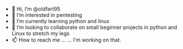 - 👋 Hi, I’m @oldfart95
- 👀 I’m interested in pentesting 
- 🌱 I’m currently learning python and linux
- 💞️ I’m looking to collaborate on small beginner projects in python and Linux to stretch my legs
- 📫 How to reach me ... ... I'm working on that.

<!---
oldfart95/oldfart95 is a ✨ special ✨ repository because its `README.md` (this file) appears on your GitHub profile.
You can click the Preview link to take a look at your changes.
--->
